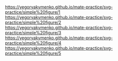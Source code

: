 https://yegoryakymenko.github.io/mate-practice/svg-practice/simple%20figure/1 <br>
https://yegoryakymenko.github.io/mate-practice/svg-practice/simple%20figure/2 <br>
https://yegoryakymenko.github.io/mate-practice/svg-practice/simple%20figure/3 <br>
https://yegoryakymenko.github.io/mate-practice/svg-practice/simple%20figure/4 <br>
https://yegoryakymenko.github.io/mate-practice/svg-practice/simple%20figure/5
